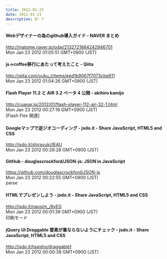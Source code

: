 ```yaml
---
title: 2012-01-23
date: 2012-01-23
description: B! 7
---
```


#### Webデザイナーの為のgithub導入ガイド - NAVER まとめ
http://matome.naver.jp/odai/2132721864242946701<br>
Mon Jan 23 2012 01:05:51 GMT+0900 (JST)<br>


#### js->coffee移行にあたって考えたこと - Qiita
http://qiita.com/yuku_t/items/eed1b9067f7073cbe611<br>
Mon Jan 23 2012 01:04:26 GMT+0900 (JST)<br>


#### Flash Player 11.2 と AIR 3.2 ベータ 4 公開 - akihiro kamijo
http://cuaoar.jp/2012/01/flash-player-112-air-32-1.html<br>
Mon Jan 23 2012 00:27:16 GMT+0900 (JST)<br>
[Flash Flex 関連]


#### Googleマップで逆ジオコーディング - jsdo.it - Share JavaScript, HTML5 and CSS
http://jsdo.it/shirayuki/lEAU<br>
Mon Jan 23 2012 00:26:28 GMT+0900 (JST)<br>


#### GitHub - douglascrockford/JSON-js: JSON in JavaScript
https://github.com/douglascrockford/JSON-js<br>
Mon Jan 23 2012 00:22:55 GMT+0900 (JST)<br>
parse


#### HTMLでプレゼンしよう - jsdo.it - Share JavaScript, HTML5 and CSS
http://jsdo.it/naosim_/8yEG<br>
Mon Jan 23 2012 00:01:39 GMT+0900 (JST)<br>
印刷モード


#### jQuery UI Draggable 要素が重ならないようにチェック - jsdo.it - Share JavaScript, HTML5 and CSS
http://jsdo.it/tgaisho/draggable1<br>
Mon Jan 23 2012 00:00:38 GMT+0900 (JST)<br>


